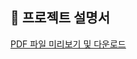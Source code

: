 ## 📄 프로젝트 설명서
[PDF 파일 미리보기 및 다운로드](https://github.com/bongj9/AJM-BE/blob/develop/%E1%84%86%E1%85%A9%E1%84%80%E1%85%AE%E1%84%86%E1%85%A9%E1%84%80%E1%85%AE_%E1%84%8B%E1%85%A1%E1%86%AB%E1%84%8C%E1%85%A5%E1%86%AB%E1%84%86%E1%85%A9%E1%84%89%E1%85%A5%E1%84%87%E1%85%B5%E1%84%89%E1%85%B3_%E1%84%8E%E1%85%AC%E1%84%8C%E1%85%A9%E1%86%BC.pdf)


